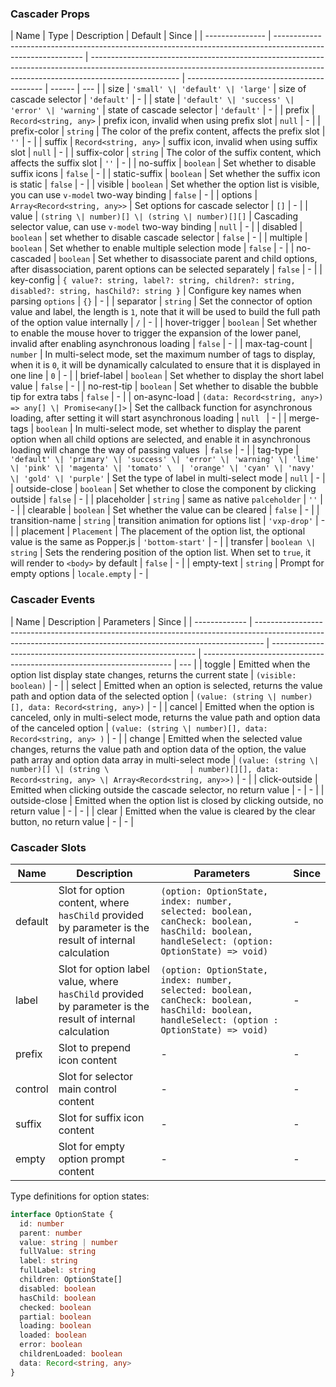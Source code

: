 ### Cascader Props

| Name            | Type                                                                                                         | Description                                                                                                                                                                        | Default                                    | Since  |
| --------------- | ------------------------------------------------------------------------------------------------------------ | ---------------------------------------------------------------------------------------------------------------------------------------------------------------------------------- | ------------------------------------------ | ------ | --- |
| size            | `'small' \| 'default' \| 'large'`                                                                            | size of cascade selector                                                                                                                                                           | `'default'`                                | -      |
| state           | `'default' \| 'success' \| 'error' \| 'warning'`                                                             | state of cascade selector                                                                                                                                                          | `'default'`                                | -      |
| prefix          | `Record<string, any>`                                                                                        | prefix icon, invalid when using prefix slot                                                                                                                                        | `null`                                     | -      |
| prefix-color    | `string`                                                                                                     | The color of the prefix content, affects the prefix slot                                                                                                                           | `''`                                       | -      |
| suffix          | `Record<string, any>`                                                                                        | suffix icon, invalid when using suffix slot                                                                                                                                        | `null`                                     | -      |
| suffix-color    | `string`                                                                                                     | The color of the suffix content, which affects the suffix slot                                                                                                                     | `''`                                       | -      |
| no-suffix       | `boolean`                                                                                                    | Set whether to disable suffix icons                                                                                                                                                | `false`                                    | -      |
| static-suffix   | `boolean`                                                                                                    | Set whether the suffix icon is static                                                                                                                                              | `false`                                    | -      |
| visible         | `boolean`                                                                                                    | Set whether the option list is visible, you can use `v-model` two-way binding                                                                                                      | `false`                                    | -      |
| options         | `Array<Record<string, any>>`                                                                                 | Set options for cascade selector                                                                                                                                                   | `[]`                                       | -      |
| value           | `(string \| number)[] \| (string \| number)[][]`                                                             | Cascading selector value, can use `v-model` two-way binding                                                                                                                        | `null`                                     | -      |
| disabled        | `boolean`                                                                                                    | set whether to disable cascade selector                                                                                                                                            | `false`                                    | -      |
| multiple        | `boolean`                                                                                                    | Set whether to enable multiple selection mode                                                                                                                                      | `false`                                    | -      |
| no-cascaded     | `boolean`                                                                                                    | Set whether to disassociate parent and child options, after disassociation, parent options can be selected separately                                                              | `false`                                    | -      |
| key-config      | `{ value?: string, label?: string, children?: string, disabled?: string, hasChild?: string }`                | Configure key names when parsing `options`                                                                                                                                         | `{}`                                       | -      |
| separator       | `string`                                                                                                     | Set the connector of option value and label, the length is `1`, note that it will be used to build the full path of the option value internally                                    | `/`                                        | -      |
| hover-trigger   | `boolean`                                                                                                    | Set whether to enable the mouse hover to trigger the expansion of the lower panel, invalid after enabling asynchronous loading                                                     | `false`                                    | -      |
| max-tag-count   | `number`                                                                                                     | In multi-select mode, set the maximum number of tags to display, when it is `0`, it will be dynamically calculated to ensure that it is displayed in one line                      | `0`                                        | -      |
| brief-label     | `boolean`                                                                                                    | Set whether to display the short label value                                                                                                                                       | `false`                                    | -      |
| no-rest-tip     | `boolean`                                                                                                    | Set whether to disable the bubble tip for extra tabs                                                                                                                               | `false`                                    | -      |
| on-async-load   | `(data: Record<string, any>) => any[] \| Promise<any[]>`                                                     | Set the callback function for asynchronous loading, after setting it will start asynchronous loading                                                                               | `null `                                    | -      |
| merge-tags      | `boolean`                                                                                                    | In multi-select mode, set whether to display the parent option when all child options are selected, and enable it in asynchronous loading will change the way of passing values ​​ | `false`                                    | -      |
| tag-type        | `'default' \| 'primary' \| 'success' \| 'error' \| 'warning' \| 'lime' \| 'pink' \| 'magenta' \| 'tomato' \  | 'orange' \| 'cyan' \| 'navy' \| 'gold' \| 'purple'`                                                                                                                                | Set the type of label in multi-select mode | `null` | -   |
| outside-close   | `boolean`                                                                                                    | Set whether to close the component by clicking outside                                                                                                                             | `false`                                    | -      |
| placeholder     | `string`                                                                                                     | same as native `palceholder`                                                                                                                                                       | `''`                                       | -      |
| clearable       | `boolean`                                                                                                    | Set whether the value can be cleared                                                                                                                                               | `false`                                    | -      |
| transition-name | `string`                                                                                                     | transition animation for options list                                                                                                                                              | `'vxp-drop'`                               | -      |
| placement       | `Placement`                                                                                                  | The placement of the option list, the optional value is the same as Popper.js                                                                                                      | `'bottom-start'`                           | -      |
| transfer        | `boolean \| string`                                                                                          | Sets the rendering position of the option list. When set to `true`, it will render to `<body>` by default                                                                          | `false`                                    | -      |
| empty-text      | `string`                                                                                                     | Prompt for empty options                                                                                                                                                           | `locale.empty`                             | -      |

### Cascader Events

| Name          | Description                                                                                                                                                    | Parameters                                                  | Since                                                                  |
| ------------- | -------------------------------------------------------------------------------------------------------------------------------------------------------------- | ----------------------------------------------------------- | ---------------------------------------------------------------------- | --- |
| toggle        | Emitted when the option list display state changes, returns the current state                                                                                  | `(visible: boolean)`                                        | -                                                                      |
| select        | Emitted when an option is selected, returns the value path and option data of the selected option                                                              | `(value: (string \| number)[], data: Record<string, any>)`  | -                                                                      |
| cancel        | Emitted when the option is canceled, only in multi-select mode, returns the value path and option data of the canceled option                                  | `(value: (string \| number)[], data: Record<string, any> )` | -                                                                      |
| change        | Emitted when the selected value changes, returns the value path and option data of the option, the value path array and option data array in multi-select mode | `(value: (string \| number)[] \| (string \                  | number)[][], data: Record<string, any> \| Array<Record<string, any>>)` | -   |
| click-outside | Emitted when clicking outside the cascade selector, no return value                                                                                            | -                                                           | -                                                                      |
| outside-close | Emitted when the option list is closed by clicking outside, no return value                                                                                    | -                                                           | -                                                                      |
| clear         | Emitted when the value is cleared by the clear button, no return value                                                                                         | -                                                           | -                                                                      |

### Cascader Slots

| Name    | Description                                                                                               | Parameters                                                                                                                                    | Since |
| ------- | --------------------------------------------------------------------------------------------------------- | --------------------------------------------------------------------------------------------------------------------------------------------- | ----- |
| default | Slot for option content, where `hasChild` provided by parameter is the result of internal calculation     | `(option: OptionState, index: number, selected: boolean, canCheck: boolean, hasChild: boolean, handleSelect: (option: OptionState) => void)`  | -     |
| label   | Slot for option label value, where `hasChild` provided by parameter is the result of internal calculation | `(option: OptionState, index: number, selected: boolean, canCheck: boolean, hasChild: boolean, handleSelect: (option : OptionState) => void)` | -     |
| prefix  | Slot to prepend icon content                                                                              | -                                                                                                                                             | -     |
| control | Slot for selector main control content                                                                    | -                                                                                                                                             | -     |
| suffix  | Slot for suffix icon content                                                                              | -                                                                                                                                             | -     |
| empty   | Slot for empty option prompt content                                                                      | -                                                                                                                                             | -     |

Type definitions for option states:

```ts
interface OptionState {
  id: number
  parent: number
  value: string | number
  fullValue: string
  label: string
  fullLabel: string
  children: OptionState[]
  disabled: boolean
  hasChild: boolean
  checked: boolean
  partial: boolean
  loading: boolean
  loaded: boolean
  error: boolean
  childrenLoaded: boolean
  data: Record<string, any>
}
```
